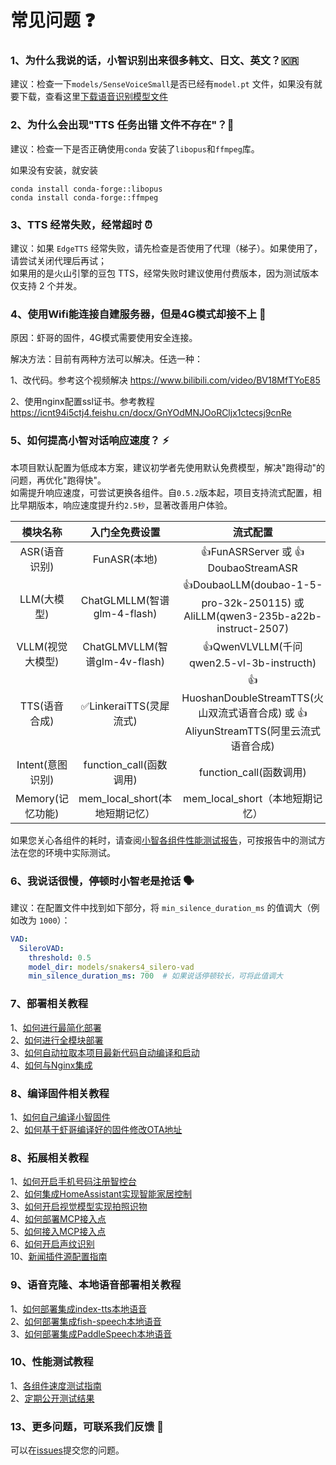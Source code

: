 # 常见问题 ❓

### 1、为什么我说的话，小智识别出来很多韩文、日文、英文？🇰🇷

建议：检查一下`models/SenseVoiceSmall`是否已经有`model.pt`
文件，如果没有就要下载，查看这里[下载语音识别模型文件](Deployment.md#模型文件)

### 2、为什么会出现"TTS 任务出错 文件不存在"？📁

建议：检查一下是否正确使用`conda` 安装了`libopus`和`ffmpeg`库。

如果没有安装，就安装

```
conda install conda-forge::libopus
conda install conda-forge::ffmpeg
```

### 3、TTS 经常失败，经常超时 ⏰

建议：如果 `EdgeTTS` 经常失败，请先检查是否使用了代理（梯子）。如果使用了，请尝试关闭代理后再试；  
如果用的是火山引擎的豆包 TTS，经常失败时建议使用付费版本，因为测试版本仅支持 2 个并发。

### 4、使用Wifi能连接自建服务器，但是4G模式却接不上 🔐

原因：虾哥的固件，4G模式需要使用安全连接。

解决方法：目前有两种方法可以解决。任选一种：

1、改代码。参考这个视频解决 https://www.bilibili.com/video/BV18MfTYoE85

2、使用nginx配置ssl证书。参考教程 https://icnt94i5ctj4.feishu.cn/docx/GnYOdMNJOoRCljx1ctecsj9cnRe

### 5、如何提高小智对话响应速度？ ⚡

本项目默认配置为低成本方案，建议初学者先使用默认免费模型，解决"跑得动"的问题，再优化"跑得快"。  
如需提升响应速度，可尝试更换各组件。自`0.5.2`版本起，项目支持流式配置，相比早期版本，响应速度提升约`2.5秒`，显著改善用户体验。

| 模块名称 | 入门全免费设置 | 流式配置 |
|:---:|:---:|:---:|
| ASR(语音识别) | FunASR(本地) | 👍FunASRServer 或 👍DoubaoStreamASR |
| LLM(大模型) | ChatGLMLLM(智谱glm-4-flash) | 👍DoubaoLLM(doubao-1-5-pro-32k-250115) 或 AliLLM(qwen3-235b-a22b-instruct-2507) |
| VLLM(视觉大模型) | ChatGLMVLLM(智谱glm-4v-flash) | 👍QwenVLVLLM(千问qwen2.5-vl-3b-instructh) |
| TTS(语音合成) | ✅LinkeraiTTS(灵犀流式) | 👍HuoshanDoubleStreamTTS(火山双流式语音合成) 或 👍AliyunStreamTTS(阿里云流式语音合成) |
| Intent(意图识别) | function_call(函数调用) | function_call(函数调用) |
| Memory(记忆功能) | mem_local_short(本地短期记忆） | mem_local_short（本地短期记忆） |

如果您关心各组件的耗时，请查阅[小智各组件性能测试报告](https://github.com/xinnan-tech/xiaozhi-performance-research)，可按报告中的测试方法在您的环境中实际测试。

### 6、我说话很慢，停顿时小智老是抢话 🗣️

建议：在配置文件中找到如下部分，将 `min_silence_duration_ms` 的值调大（例如改为 `1000`）：

```yaml
VAD:
  SileroVAD:
    threshold: 0.5
    model_dir: models/snakers4_silero-vad
    min_silence_duration_ms: 700  # 如果说话停顿较长，可将此值调大
```

### 7、部署相关教程
1、[如何进行最简化部署](./Deployment.md)<br/>
2、[如何进行全模块部署](./Deployment_all.md)<br/>
3、[如何自动拉取本项目最新代码自动编译和启动](./dev-ops-integration.md)<br/>
4、[如何与Nginx集成](https://github.com/xinnan-tech/xiaozhi-esp32-server/issues/791)<br/>

### 8、编译固件相关教程
1、[如何自己编译小智固件](./firmware-build.md)<br/>
2、[如何基于虾哥编译好的固件修改OTA地址](./firmware-setting.md)<br/>

### 8、拓展相关教程
1、[如何开启手机号码注册智控台](./ali-sms-integration.md)<br/>
2、[如何集成HomeAssistant实现智能家居控制](./homeassistant-integration.md)<br/>
3、[如何开启视觉模型实现拍照识物](./mcp-vision-integration.md)<br/>
4、[如何部署MCP接入点](./mcp-endpoint-enable.md)<br/>
5、[如何接入MCP接入点](./mcp-endpoint-integration.md)<br/>
6、[如何开启声纹识别](./voiceprint-integration.md)<br/>
10、[新闻插件源配置指南](./newsnow_plugin_config.md)<br/>

### 9、语音克隆、本地语音部署相关教程
1、[如何部署集成index-tts本地语音](./index-stream-integration.md)<br/>
2、[如何部署集成fish-speech本地语音](./fish-speech-integration.md)<br/>
3、[如何部署集成PaddleSpeech本地语音](./paddlespeech-deploy.md)<br/>

### 10、性能测试教程
1、[各组件速度测试指南](./performance_tester.md)<br/>
2、[定期公开测试结果](https://github.com/xinnan-tech/xiaozhi-performance-research)<br/>

### 13、更多问题，可联系我们反馈 💬

可以在[issues](https://github.com/xinnan-tech/xiaozhi-esp32-server/issues)提交您的问题。